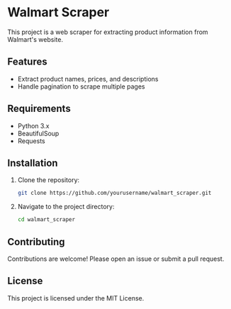 # Walmart Scraper

This project is a web scraper for extracting product information from Walmart's website.

## Features

- Extract product names, prices, and descriptions
- Handle pagination to scrape multiple pages

## Requirements

- Python 3.x
- BeautifulSoup
- Requests

## Installation

1. Clone the repository:
    ```sh
    git clone https://github.com/yourusername/walmart_scraper.git
    ```
2. Navigate to the project directory:
    ```sh
    cd walmart_scraper
    ```


## Contributing

Contributions are welcome! Please open an issue or submit a pull request.

## License

This project is licensed under the MIT License.
